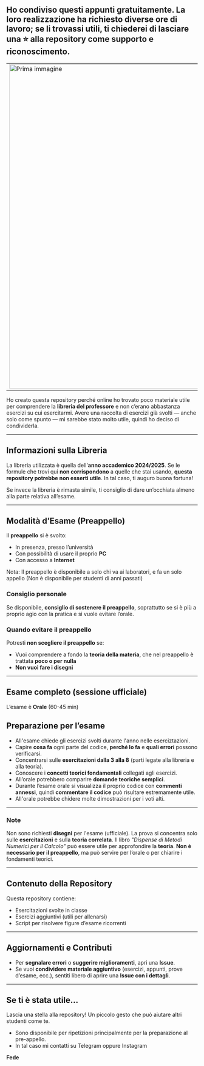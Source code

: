 Ho condiviso questi appunti gratuitamente. La loro realizzazione ha richiesto diverse ore di lavoro; se li trovassi utili, ti chiederei di lasciare una ⭐ alla repository come supporto e riconoscimento.
---

<table>
  <tr>
    <td><img width="675" height="855" alt="Prima immagine" src="https://github.com/user-attachments/assets/153ef936-3e08-4838-9bf4-02075885c7fe" /></td>
    <td><img width="676" height="855" alt="Seconda immagine" src="https://github.com/user-attachments/assets/91be2245-7a98-494b-a55b-aaf851ab5073" /></td>
  </tr>
</table>

Ho creato questa repository perché online ho trovato poco materiale utile per comprendere la **libreria del professore** e non c’erano abbastanza esercizi su cui esercitarmi.
Avere una raccolta di esercizi già svolti — anche solo come spunto — mi sarebbe stato molto utile, quindi ho deciso di condividerla.

---

##  Informazioni sulla Libreria

La libreria utilizzata è quella dell'**anno accademico 2024/2025**.
Se le formule che trovi qui **non corrispondono** a quelle che stai usando, **questa repository potrebbe non esserti utile**. In tal caso, ti auguro buona fortuna! 

Se invece la libreria è rimasta simile, ti consiglio di dare un’occhiata almeno alla parte relativa all’esame.

---
## Modalità d’Esame (Preappello)

Il **preappello** si è svolto:

- In presenza, presso l’università  
- Con possibilità di usare il proprio **PC**  
- Con accesso a **Internet**

Nota: Il preappello è disponibile a solo chi va ai laboratori, e fa un solo appello (Non è disponibile per studenti di anni passati)

### Consiglio personale

Se disponibile, **consiglio di sostenere il preappello**, soprattutto se si è più a proprio agio con la pratica e si vuole evitare l’orale.

### Quando evitare il preappello

Potresti **non scegliere il preappello** se:

- Vuoi comprendere a fondo la **teoria della materia**, che nel preappello è trattata **poco o per nulla**
- **Non vuoi fare i disegni**

---

## Esame completo (sessione ufficiale)

L’esame è **Orale** (60-45 min)

## Preparazione per l’esame
- All'esame chiede gli esercizi svolti durante l'anno nelle eserciztazioni.
- Capire **cosa fa** ogni parte del codice, **perché lo fa** e **quali errori** possono verificarsi.
- Concentrarsi sulle **esercitazioni dalla 3 alla 8** (parti legate alla libreria e alla teoria).
- Conoscere i **concetti teorici fondamentali** collegati agli esercizi.
- All’orale potrebbero comparire **domande teoriche semplici**.
- Durante l’esame orale si visualizza il proprio codice con **commenti annessi**, quindi **commentare il codice** può risultare estremamente utile.
- All'orale potrebbe chidere molte dimostrazioni per i voti alti.

---
###  Note
Non sono richiesti **disegni** per l'esame (ufficiale). La prova si concentra solo sulle **esercitazioni** e sulla **teoria correlata**.
Il libro _"Dispense di Metodi Numerici per il Calcolo"_ può essere utile per approfondire la **teoria**. **Non è necessario per il preappello**, ma può servire per l’orale o per chiarire i fondamenti teorici.


---

##  Contenuto della Repository

Questa repository contiene:

*  Esercitazioni svolte in classe
*  Esercizi aggiuntivi (utili per allenarsi)
*  Script per risolvere figure d’esame ricorrenti

---

##  Aggiornamenti e Contributi

* Per **segnalare errori** o **suggerire miglioramenti**, apri una **Issue**.
* Se vuoi **condividere materiale aggiuntivo** (esercizi, appunti, prove d’esame, ecc.), sentiti libero di aprire una **Issue con i dettagli**.

---

##  Se ti è stata utile...

Lascia una  stella alla repository!
Un piccolo gesto che può aiutare altri studenti come te.
* Sono disponibile per ripetizioni principalmente per la preparazione al pre-appello. 
* In tal caso mi contatti su Telegram oppure Instagram

**Fede**


